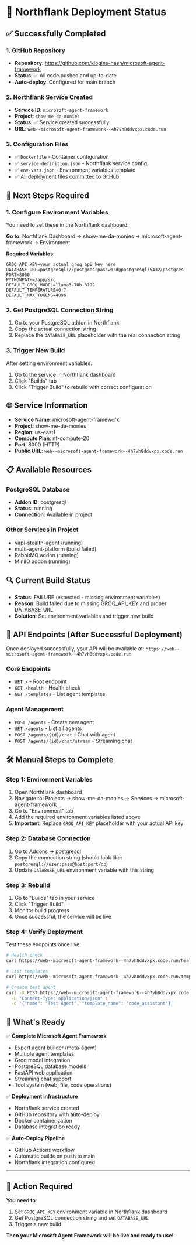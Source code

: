 # 🚀 Northflank Deployment Status

## ✅ **Successfully Completed**

### 1. **GitHub Repository**
- **Repository**: https://github.com/klogins-hash/microsoft-agent-framework
- **Status**: ✅ All code pushed and up-to-date
- **Auto-deploy**: Configured for main branch

### 2. **Northflank Service Created**
- **Service ID**: `microsoft-agent-framework`
- **Project**: `show-me-da-monies`
- **Status**: ✅ Service created successfully
- **URL**: `web--microsoft-agent-framework--4h7vh8ddvxpx.code.run`

### 3. **Configuration Files**
- ✅ `Dockerfile` - Container configuration
- ✅ `service-definition.json` - Northflank service config
- ✅ `env-vars.json` - Environment variables template
- ✅ All deployment files committed to GitHub

## 🔧 **Next Steps Required**

### **1. Configure Environment Variables**
You need to set these in the Northflank dashboard:

**Go to**: Northflank Dashboard → show-me-da-monies → microsoft-agent-framework → Environment

**Required Variables**:
```env
GROQ_API_KEY=your_actual_groq_api_key_here
DATABASE_URL=postgresql://postgres:password@postgresql:5432/postgres
PORT=8000
PYTHONPATH=/app/src
DEFAULT_GROQ_MODEL=llama3-70b-8192
DEFAULT_TEMPERATURE=0.7
DEFAULT_MAX_TOKENS=4096
```

### **2. Get PostgreSQL Connection String**
1. Go to your PostgreSQL addon in Northflank
2. Copy the actual connection string
3. Replace the `DATABASE_URL` placeholder with the real connection string

### **3. Trigger New Build**
After setting environment variables:
1. Go to the service in Northflank dashboard
2. Click "Builds" tab
3. Click "Trigger Build" to rebuild with correct configuration

## 🌐 **Service Information**

- **Service Name**: microsoft-agent-framework
- **Project**: show-me-da-monies
- **Region**: us-east1
- **Compute Plan**: nf-compute-20
- **Port**: 8000 (HTTP)
- **Public URL**: `web--microsoft-agent-framework--4h7vh8ddvxpx.code.run`

## 📋 **Available Resources**

### **PostgreSQL Database**
- **Addon ID**: postgresql
- **Status**: running
- **Connection**: Available in project

### **Other Services in Project**
- vapi-stealth-agent (running)
- multi-agent-platform (build failed)
- RabbitMQ addon (running)
- MiniIO addon (running)

## 🔍 **Current Build Status**

- **Status**: FAILURE (expected - missing environment variables)
- **Reason**: Build failed due to missing GROQ_API_KEY and proper DATABASE_URL
- **Solution**: Set environment variables and trigger new build

## 🎯 **API Endpoints (After Successful Deployment)**

Once deployed successfully, your API will be available at:
`https://web--microsoft-agent-framework--4h7vh8ddvxpx.code.run`

### **Core Endpoints**
- `GET /` - Root endpoint
- `GET /health` - Health check
- `GET /templates` - List agent templates

### **Agent Management**
- `POST /agents` - Create new agent
- `GET /agents` - List all agents
- `POST /agents/{id}/chat` - Chat with agent
- `POST /agents/{id}/chat/stream` - Streaming chat

## 🛠️ **Manual Steps to Complete**

### **Step 1: Environment Variables**
1. Open Northflank dashboard
2. Navigate to: Projects → show-me-da-monies → Services → microsoft-agent-framework
3. Go to "Environment" tab
4. Add the required environment variables listed above
5. **Important**: Replace `GROQ_API_KEY` placeholder with your actual API key

### **Step 2: Database Connection**
1. Go to Addons → postgresql
2. Copy the connection string (should look like: `postgresql://user:pass@host:port/db`)
3. Update `DATABASE_URL` environment variable with this string

### **Step 3: Rebuild**
1. Go to "Builds" tab in your service
2. Click "Trigger Build"
3. Monitor build progress
4. Once successful, the service will be live

### **Step 4: Verify Deployment**
Test these endpoints once live:
```bash
# Health check
curl https://web--microsoft-agent-framework--4h7vh8ddvxpx.code.run/health

# List templates
curl https://web--microsoft-agent-framework--4h7vh8ddvxpx.code.run/templates

# Create test agent
curl -X POST https://web--microsoft-agent-framework--4h7vh8ddvxpx.code.run/agents \
  -H "Content-Type: application/json" \
  -d '{"name": "Test Agent", "template_name": "code_assistant"}'
```

## 🎉 **What's Ready**

✅ **Complete Microsoft Agent Framework**
- Expert agent builder (meta-agent)
- Multiple agent templates
- Groq model integration
- PostgreSQL database models
- FastAPI web application
- Streaming chat support
- Tool system (web, file, code operations)

✅ **Deployment Infrastructure**
- Northflank service created
- GitHub repository with auto-deploy
- Docker containerization
- Database integration ready

✅ **Auto-Deploy Pipeline**
- GitHub Actions workflow
- Automatic builds on push to main
- Northflank integration configured

---

## 🚨 **Action Required**

**You need to**:
1. Set `GROQ_API_KEY` environment variable in Northflank dashboard
2. Get PostgreSQL connection string and set `DATABASE_URL`
3. Trigger a new build

**Then your Microsoft Agent Framework will be live and ready to use!**

